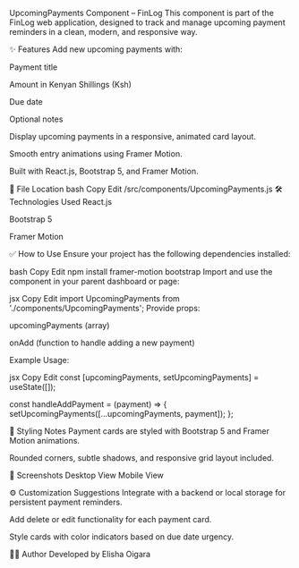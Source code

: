 UpcomingPayments Component – FinLog
This component is part of the FinLog web application, designed to track and manage upcoming payment reminders in a clean, modern, and responsive way.

✨ Features
Add new upcoming payments with:

Payment title

Amount in Kenyan Shillings (Ksh)

Due date

Optional notes

Display upcoming payments in a responsive, animated card layout.

Smooth entry animations using Framer Motion.

Built with React.js, Bootstrap 5, and Framer Motion.

📁 File Location
bash
Copy
Edit
/src/components/UpcomingPayments.js
🛠️ Technologies Used
React.js

Bootstrap 5

Framer Motion

✅ How to Use
Ensure your project has the following dependencies installed:

bash
Copy
Edit
npm install framer-motion bootstrap
Import and use the component in your parent dashboard or page:

jsx
Copy
Edit
import UpcomingPayments from './components/UpcomingPayments';
Provide props:

upcomingPayments (array)

onAdd (function to handle adding a new payment)

Example Usage:

jsx
Copy
Edit
const [upcomingPayments, setUpcomingPayments] = useState([]);

const handleAddPayment = (payment) => {
  setUpcomingPayments([...upcomingPayments, payment]);
};

<UpcomingPayments
  upcomingPayments={upcomingPayments}
  onAdd={handleAddPayment}
/>
🎨 Styling Notes
Payment cards are styled with Bootstrap 5 and Framer Motion animations.

Rounded corners, subtle shadows, and responsive grid layout included.

📸 Screenshots
Desktop View	Mobile View

⚙️ Customization Suggestions
Integrate with a backend or local storage for persistent payment reminders.

Add delete or edit functionality for each payment card.

Style cards with color indicators based on due date urgency.

🧑‍💻 Author
Developed by Elisha Oigara

